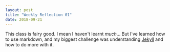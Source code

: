 ```yaml
---
layout: post
title: "Weekly Reflection 01"
date: 2018-09-21
---
```


This class is fairy good. I mean I haven't learnt _much_... But I've learned how to use markdown, and my biggest challenge was understanding [Jekyll](http://jekyllrb.com) and how to do more with it.

